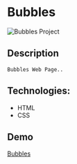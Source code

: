 # Bubbles

![  Bubbles Project](./img/chrome-capture-2024-2-16.gif)

## Description
    Bubbles Web Page..
## Technologies:
- HTML
- CSS

## Demo

[Bubbles](https://berivan19.github.io/srsikadi/  )